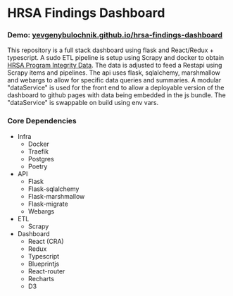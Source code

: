 # HRSA Findings Dashboard

### Demo: [yevgenybulochnik.github.io/hrsa-findings-dashboard](https://yevgenybulochnik.github.io/hrsa-findings-dashboard)

This repository is a full stack dashboard using flask and React/Redux + typescript. A sudo ETL pipeline is setup using Scrapy and docker to obtain [HRSA Program Integrity Data](https://www.hrsa.gov/opa/program-integrity/index.html). The data is adjusted to feed a Restapi using Scrapy items and pipelines. The api uses flask, sqlalchemy, marshmallow and webargs to allow for specific data queries and summaries. A modular "dataService" is used for the front end to allow a deployable version of the dashboard to github pages with data being embedded in the js bundle. The "dataService" is swappable on build using env vars. 


### Core Dependencies
- Infra
    - Docker
    - Traefik
    - Postgres
    - Poetry
- API
  - Flask
  - Flask-sqlalchemy
  - Flask-marshmallow
  - Flask-migrate
  - Webargs
- ETL
  - Scrapy
- Dashboard
  - React (CRA)
  - Redux
  - Typescript
  - Blueprintjs
  - React-router
  - Recharts
  - D3
